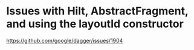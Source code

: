 # Issues with Hilt, AbstractFragment, and using the layoutId constructor

https://github.com/google/dagger/issues/1904
